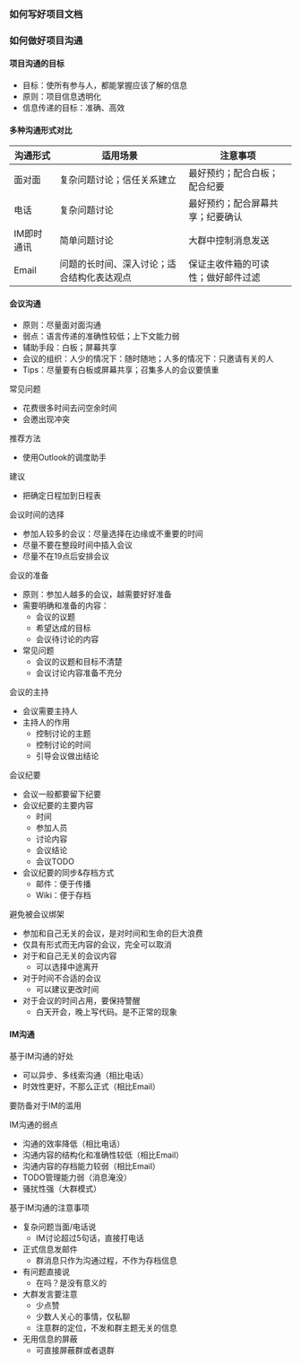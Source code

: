 

### 如何写好项目文档



### 如何做好项目沟通

#### 项目沟通的目标

- 目标：使所有参与人，都能掌握应该了解的信息
- 原则：项目信息透明化
- 信息传递的目标：准确、高效

#### 多种沟通形式对比

| 沟通形式   | 适用场景                                   | 注意事项                           |
| ---------- | ------------------------------------------ | ---------------------------------- |
| 面对面     | 复杂问题讨论；信任关系建立                 | 最好预约；配合白板；配合纪要       |
| 电话       | 复杂问题讨论                               | 最好预约；配合屏幕共享；纪要确认   |
| IM即时通讯 | 简单问题讨论                               | 大群中控制消息发送                 |
| Email      | 问题的长时间、深入讨论；适合结构化表达观点 | 保证主收件箱的可读性；做好邮件过滤 |

#### 会议沟通

- 原则：尽量面对面沟通
- 弱点：语言传递的准确性较低；上下文能力弱
- 辅助手段：白板；屏幕共享
- 会议的组织：人少的情况下：随时随地；人多的情况下：只邀请有关的人
- Tips：尽量要有白板或屏幕共享；召集多人的会议要慎重

常见问题

- 花费很多时间去问空余时间
- 会邀出现冲突

推荐方法

- 使用Outlook的调度助手

建议

- 把确定日程加到日程表

会议时间的选择

- 参加人较多的会议：尽量选择在边缘或不重要的时间
- 尽量不要在整段时间中插入会议
- 尽量不在19点后安排会议

会议的准备

- 原则：参加人越多的会议，越需要好好准备
- 需要明确和准备的内容：
  - 会议的议题
  - 希望达成的目标
  - 会议待讨论的内容
- 常见问题
  - 会议的议题和目标不清楚
  - 会议讨论内容准备不充分

会议的主持

- 会议需要主持人
- 主持人的作用
  - 控制讨论的主题
  - 控制讨论的时间
  - 引导会议做出结论

会议纪要

- 会议一般都要留下纪要
- 会议纪要的主要内容
  - 时间
  - 参加人员
  - 讨论内容
  - 会议结论
  - 会议TODO
- 会议纪要的同步&存档方式
  - 邮件：便于传播
  - Wiki：便于存档

避免被会议绑架

- 参加和自己无关的会议，是对时间和生命的巨大浪费
- 仅具有形式而无内容的会议，完全可以取消
- 对于和自己无关的会议内容
  - 可以选择中途离开
- 对于时间不合适的会议
  - 可以建议更改时间
- 对于会议的时间占用，要保持警醒
  - 白天开会，晚上写代码。是不正常的现象

#### IM沟通

基于IM沟通的好处

- 可以异步、多线索沟通（相比电话）
- 时效性更好，不那么正式（相比Email）

要防备对于IM的滥用

IM沟通的弱点

- 沟通的效率降低（相比电话）
- 沟通内容的结构化和准确性较低（相比Email）
- 沟通内容的存档能力较弱（相比Email）
- TODO管理能力弱（消息淹没）
- 骚扰性强（大群模式）

基于IM沟通的注意事项

- 复杂问题当面/电话说
  - IM讨论超过5句话，直接打电话
- 正式信息发邮件
  - 群消息只作为沟通过程，不作为存档信息
- 有问题直接说
  - 在吗？是没有意义的
- 大群发言要注意
  - 少点赞
  - 少数人关心的事情，仅私聊
  - 注意群的定位，不发和群主题无关的信息
- 无用信息的屏蔽
  - 可直接屏蔽群或者退群
